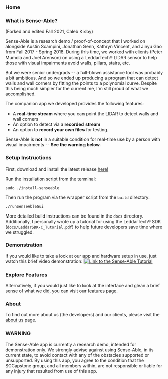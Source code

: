### Home

### What is Sense-Able?
(Forked and edited Fall 2021, Caleb Kisby)

Sense-Able is a research demo / proof-of-concept that I worked on alongside Austin Scampini, Jonathan Senn, Kathryn Vincent, and Jinyu Gao from Fall 2017 - Spring 2018.  During this time, we worked with clients (Peter Mumola and Joel Arenson) on using a LeddarTech® LIDAR sensor to help those with visual impairments avoid walls, pillars, stairs, etc.

But we were senior undergrads -- a full-blown assistance tool was probably a bit ambitious.  And so we ended up producing a program that can detect walls and wall corners by fitting the points to a polynomial curve.  Despite this being much simpler for the current me, I'm still proud of what we accomplished.

The companion app we developed provides the following features:
- A **real-time stream** where you can point the LIDAR to detect walls and wall corners
- An option to detect via a **recorded stream**
- An option to **record your own files** for testing.

Sense-Able is **not** in a suitable condition for real-time use by a person with visual impairments -- **See the warning below.**

### Setup Instructions
First, download and install the latest release [here!](https://github.com/SCCapstone/Sense-Able/releases)

Run the installation script from the terminal:

	sudo ./install-senseable
 
Then run the program via the wrapper script from the `build` directory:

	./runSenseAbleGui

More detailed build instructions can be found in the `docs` directory.  Additionally, I personally wrote up a tutorial
for using the LeddarTech® SDK (`docs/LeddarSDK-C_Tutorial.pdf`) to help future developers save time where we struggled.

### Demonstration
If you would like to take a look at our app and hardware setup in use, just watch this brief video demonstration:
[![Link to the Sense-Able Tutorial](https://user-images.githubusercontent.com/31460278/39223618-0ac9d446-4811-11e8-9f74-4ad2ffee8463.png)](https://youtu.be/I3KSW96VbEU "Sense-Able Tutorial")

### Explore Features
Alternatively, if you would just like to look at the interface and glean a brief sense of what we did, you can visit our [features](https://sccapstone.github.io/Sense-Able/features) page.

### About
To find out more about us (the developers) and our clients, please visit the [about us](https://sccapstone.github.io/Sense-Able/about) page.

### WARNING
The Sense-Able app is currently a research demo, intended for demonstration only.  We strongly advise against using Sense-Able, in its current state, to avoid contact with any of the obstacles supported or unsupported.  By using this app, you agree to the condition that the SCCapstone group, and all members within, are not responsible or liable for any injury that resulted from use of this app.

